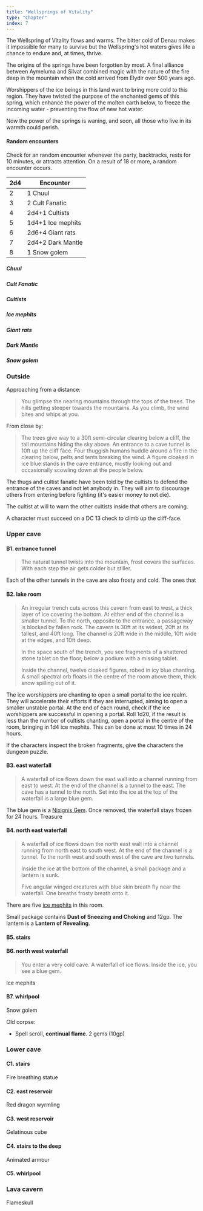 ```yaml
---
title: "Wellsprings of Vitality"
type: "Chapter"
index: 7
---
```


The Wellspring of Vitality flows and warms. The bitter cold of Denau makes it
impossible for many to survive but the Wellspring's hot waters gives life a
chance to endure and, at times, thrive.

The origins of the springs have been forgotten by most. A final alliance between
Aymeluma and Silvat combined magic with the nature of the fire deep in the
mountain when the cold arrived from Elydir over 500 years ago.

Worshippers of the ice beings in this land want to bring more cold to this
region. They have twisted the purpose of the enchanted gems of this spring,
which enhance the power of the molten earth below, to freeze the incoming
water - preventing the flow of new hot water.

Now the power of the springs is waning, and soon, all those who live in its
warmth could perish.

#### Random encounters

Check for an random encounter whenever the party, backtracks, rests for 10
minutes, or attracts attention. On a result of 18 or more, a random encounter
occurs.

| 2d4 | Encounter         |
| --- | ----------------- |
| 2   | 1 Chuul           |
| 3   | 2 Cult Fanatic    |
| 4   | 2d4+1 Cultists    |
| 5   | 1d4+1 Ice mephits |
| 6   | 2d6+4 Giant rats  |
| 7   | 2d4+2 Dark Mantle |
| 8   | 1 Snow golem      |

##### Chuul

##### Cult Fanatic

##### Cultists

##### Ice mephits

##### Giant rats

##### Dark Mantle

##### Snow golem

### Outside

Approaching from a distance:

> You glimpse the nearing mountains through the tops of the trees. The hills
> getting steeper towards the mountains. As you climb, the wind bites and whips
> at you.

From close by:

> The trees give way to a 30ft semi-circular clearing below a cliff, the tall
> mountains hiding the sky above. An entrance to a cave tunnel is 10ft up the
> cliff face. Four thuggish humans huddle around a fire in the clearing below,
> pelts and tents breaking the wind. A figure cloaked in ice blue stands in the
> cave entrance, mostly looking out and occasionally scowling down at the people
> below.

The thugs and cultist fanatic have been told by the cultists to defend the
entrance of the caves and not let anybody in. They will aim to discourage others
from entering before fighting (it's easier money to not die).

The cultist at will to warn the other cultists inside that others are coming.

A character must succeed on a DC 13 check to climb up the cliff-face.

### Upper cave

#### B1. entrance tunnel

> The natural tunnel twists into the mountain, frost covers the surfaces. With
> each step the air gets colder but stiller.

Each of the other tunnels in the cave are also frosty and cold. The ones that

#### B2. lake room

> An irregular trench cuts across this cavern from east to west, a thick layer
> of ice covering the bottom. At either end of the channel is a smaller tunnel.
> To the north, opposite to the entrance, a passageway is blocked by fallen
> rock. The cavern is 30ft at its widest, 20ft at its tallest, and 40ft long.
> The channel is 20ft wide in the middle, 10ft wide at the edges, and 10ft deep.
>
> In the space south of the trench, you see fragments of a shattered stone
> tablet on the floor, below a podium with a missing tablet.
>
> Inside the channel, twelve cloaked figures, robed in icy blue chanting. A
> small spectral orb floats in the centre of the room above them, thick snow
> spilling out of it.

The ice worshippers are chanting to open a small portal to the ice realm. They
will accelerate their efforts if they are interrupted, aiming to open a smaller
unstable portal. At the end of each round, check if the ice worshippers are
successful in opening a portal. Roll 1d20, if the result is less than the number
of cultists chanting, open a portal in the centre of the room, bringing in 1d4
ice mephits. This can be done at most 10 times in 24 hours.

If the characters inspect the broken fragments, give the characters the dungeon
puzzle.

#### B3. east waterfall

> A waterfall of ice flows down the east wall into a channel running from east
> to west. At the end of the channel is a tunnel to the east. The cave has a
> tunnel to the north. Set into the ice at the top of the waterfall is a large
> blue gem.

The blue gem is a [Nixignis Gem]. Once removed, the waterfall stays frozen for
24 hours. Treasure

#### B4. north east waterfall

> A waterfall of ice flows down the north east wall into a channel running from
> north east to south west. At the end of the channel is a tunnel. To the north
> west and south west of the cave are two tunnels.
>
> Inside the ice at the bottom of the channel, a small package and a lantern is
> sunk.
>
> Five angular winged creatures with blue skin breath fly near the waterfall.
> One breaths frosty breath onto it.

There are five [ice mephits] in this room.

Small package contains **Dust of Sneezing and Choking** and 12gp. The lantern is
a **Lantern of Revealing**.

#### B5. stairs

#### B6. north west waterfall

> You enter a very cold cave. A waterfall of ice flows. Inside the ice, you see
> a blue gem.

Ice mephits

#### B7. whirlpool

Snow golem

Old corpse:

- Spell scroll, **continual flame**. 2 gems (10gp)

### Lower cave

#### C1. stairs

Fire breathing statue

#### C2. east reservoir

Red dragon wyrmling

#### C3. west reservoir

Gelatinous cube

#### C4. stairs to the deep

Animated armour

#### C5. whirlpool

### Lava cavern

Flameskull

[nixignis gem]: ./appendix-treasure/#nixignis-gem
[ice mephits]: https://www.dndbeyond.com/monsters/16932-ice-mephit

